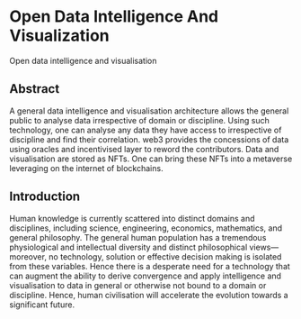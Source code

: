 # Open Data Intelligence And Visualization
Open data intelligence and visualisation 

## Abstract
A general data intelligence and visualisation architecture allows the general public to analyse data irrespective of domain or discipline. Using such technology, one can analyse any data they have access to irrespective of discipline and find their correlation. web3 provides the concessions of data using oracles and incentivised layer to reword the contributors. Data and visualisation are stored as NFTs. One can bring these NFTs into a metaverse leveraging on the internet of blockchains.  

## Introduction
Human knowledge is currently scattered into distinct domains and disciplines, including science, engineering, economics, mathematics, and general philosophy. The general human population has a tremendous physiological and intellectual diversity and distinct philosophical views—moreover, no technology, solution or effective decision making is isolated from these variables. Hence there is a desperate need for a technology that can augment the ability to derive convergence and apply intelligence and visualisation to data in general or otherwise not bound to a domain or discipline. Hence, human civilisation will accelerate the evolution towards a significant future. 
